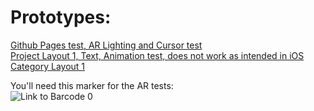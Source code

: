 # Prototypes:    #
  
[Github Pages test, AR Lighting and Cursor test](https://sycrus.github.io/parallel_test/lighting-cursor.html) \
[Project Layout 1, Text, Animation test, does not work as intended in iOS](https://parallel-layout-1.glitch.me/) \
[Category Layout 1](https://layout-2-ar.glitch.me/)

You'll need this marker for the AR tests:\
![Link to Barcode 0](https://github.com/sycrus/parallel_test/blob/main/assets/test/0%20marker.png "0")
